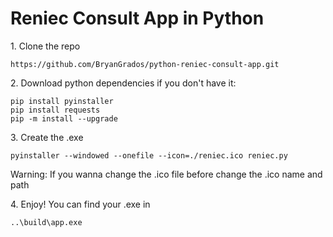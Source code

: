 <h1>Reniec Consult App in Python</h1>

<p>1. Clone the repo</p>

```
https://github.com/BryanGrados/python-reniec-consult-app.git
```

<p>2. Download python dependencies if you don't have it: </p>

```
pip install pyinstaller
pip install requests
pip -m install --upgrade
```

<p>3. Create the .exe</p>

```
pyinstaller --windowed --onefile --icon=./reniec.ico reniec.py
```
<p color="darkred">Warning: If you wanna change the .ico file before change the .ico name and path</p>

<p>4. Enjoy! You can find your .exe in </p>

```
..\build\app.exe
```
